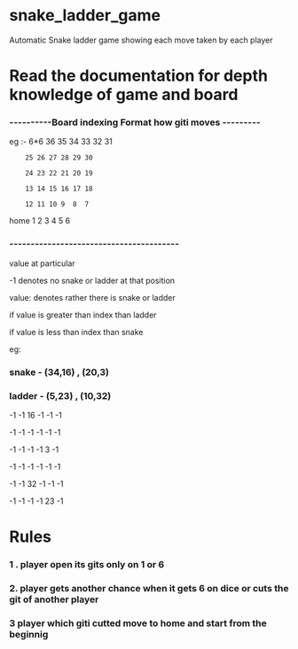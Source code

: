 # snake_ladder_game
 Automatic Snake ladder game showing each move taken by each player
 
# Read the documentation for depth knowledge of game and board

 ### ----------Board indexing Format how giti moves ---------
   eg :-  6*6
        36 35 34 33 32 31 
        
        25 26 27 28 29 30 
        
        24 23 22 21 20 19
        
        13 14 15 16 17 18
        
        12 11 10 9  8  7
  
  home  1  2  3  4  5  6
### ----------------------------------------


   value at particular

 -1 denotes no snake or ladder at that position
 
 value: denotes rather there is snake or ladder
 
  if value is greater than index than ladder
  
  if value is less than index than snake

 eg:

 ### snake - (34,16) , (20,3)
 
### ladder - (5,23) , (10,32)

 -1 -1 16 -1 -1 -1
 
 -1 -1 -1 -1 -1 -1
 
 -1 -1 -1 -1  3 -1
 
 -1 -1 -1 -1 -1 -1
 
 -1 -1 32 -1 -1 -1
 
 -1 -1 -1 -1 23 -1
 
 # Rules
  ### 1 . player open its gits only on 1 or 6 
  ### 2. player gets another chance when it gets 6 on dice or cuts the git of another player
  ### 3 player which giti cutted move to home and start from the beginnig
